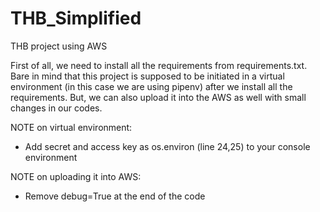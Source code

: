 # THB_Simplified
THB project using AWS


First of all, we need to install all the requirements from requirements.txt.
Bare in mind that this project is supposed to be initiated in a virtual environment (in this case we are using pipenv) after we install all the requirements. But, we can also upload it into the AWS as well with small changes in our codes.


NOTE on virtual environment:
- Add secret and access key as os.environ (line 24,25) to your console environment


NOTE on uploading it into AWS:
- Remove debug=True at the end of the code
